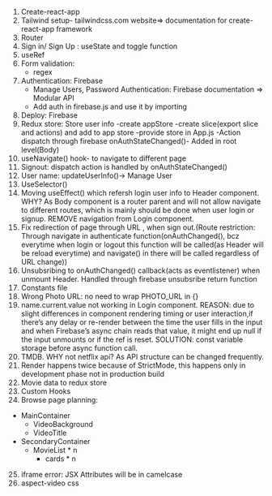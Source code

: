 1. Create-react-app
2. Tailwind setup- tailwindcss.com website=> documentation for create-react-app framework
3. Router
4. Sign in/ Sign Up : useState and toggle function
5. useRef
6. Form validation:
   - regex
7. Authentication: Firebase
   - Manage Users, Password Authentication: Firebase documentation => Modular API
   - Add auth in firebase.js and use it by importing
8. Deploy: Firebase
9. Redux store: Store user info
   -create appStore
   -create slice(export slice and actions) and add to app store
   -provide store in App.js
   -Action dispatch through firebase onAuthStateChanged()- Added in root level(Body)
10. useNavigate() hook- to navigate to different page
11. Signout: dispatch action is handled by onAuthStateChanged()
12. User name: updateUserInfo()-> Manage User
13. UseSelector()
14. Moving useEffect() which refersh login user info to Header component. WHY? As Body component is a router parent and will not allow navigate to different routes, which is mainly should be done when user login or signup. REMOVE navigation from Login component.
15. Fix redirection of page through URL , when sign out.(Route restriction: Through navigate in authenticate function(onAuthChanged(), bcz everytime when login or logout this function will be called(as Header will be reload everytime) and navigate() in there will be called regardless of URL change))
16. Unsubsribing to onAuthChanged() callback(acts as eventlistener) when unmount Header. Handled through firebase unsubsribe return function
17. Constants file
18. Wrong Photo URL: no need to wrap PHOTO_URL in {}
19. name.current.value not working in Login component. REASON: due to slight differences in component rendering timing or user interaction,if there’s any delay or re-render between the time the user fills in the input and when Firebase’s async chain reads that value, it might end up null if the input unmounts or if the ref is reset. SOLUTION: const variable storage before async function call.
20. TMDB. WHY not netflix api? As API structure can be changed frequently.
21. Render happens twice because of StrictMode, this happens only in development phase not in production build
22. Movie data to redux store
23. Custom Hooks
24. Browse page planning:

- MainContainer
  - VideoBackground
  - VideoTitle
- SecondaryContainer
  - MovieList \* n
    - cards \* n

25. iframe error: JSX Attributes will be in camelcase
26. aspect-video css

